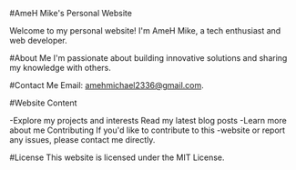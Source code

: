 #AmeH Mike's Personal Website

Welcome to my personal website! I'm AmeH Mike, a tech enthusiast and web developer.

#About Me
I'm passionate about building innovative solutions and sharing my knowledge with others.

#Contact Me
Email: amehmichael2336@gmail.com.

#Website Content

-Explore my projects and interests
Read my latest blog posts
-Learn more about me
Contributing
If you'd like to contribute to this -website or report any issues, please contact me directly.

#License
This website is licensed under the MIT License.